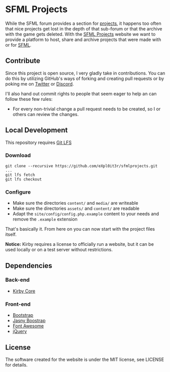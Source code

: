 # SFML Projects

While the SFML forum provides a section for [projects](http://en.sfml-dev.org/forums/index.php?board=10.0),
it happens too often that nice projects get lost in the depth of that sub-forum or
that the archive with the game gets deleted.
With the [SFML Projects](http://www.sfmlprojects.org/) website we want to provide a platform to host,
share and archive projects that were made with or for [SFML](http://www.sfml-dev.org/).

## Contribute

Since this project is open source, I very gladly take in contributions.
You can do this by utilizing GitHub's ways of forking and creating pull requests or by poking me on [Twitter](https://twitter.com/sfmlprojects) or [Discord](https://discord.gg/SVs9GvhzCE).

I'll also hand out commit rights to people that seem eager to help an can follow these few rules:

* For every non-trivial change a pull request needs to be created, so I or others can review the changes.

## Local Development

This repository requires [Git LFS](https://git-lfs.github.com/)

### Download

```
git clone --recursive https://github.com/eXpl0it3r/sfmlprojects.git
...
git lfs fetch
git lfs checkout
```

### Configure

* Make sure the directories `content/` and `media/` are writeable
* Make sure the directories `assets/` and `content/` are readable
* Adapt the `site/config/config.php.example` content to your needs and remove the `.example` extension

That's basically it. From here on you can now start with the project files itself.

**Notice:** Kirby requires a license to officially run a website, but it can be used locally or on a test server without restrictions.

## Dependencies

### Back-end

* [Kirby Core](https://github.com/getkirby/kirby)

### Front-end

* [Bootstrap](http://getbootstrap.com/)
* [Jasny Boostrap](http://jasny.github.io/bootstrap/)
* [Font Awesome](http://fontawesome.io/)
* [jQuery](http://jquery.com/)

## License

The software created for the website is under the MIT license, see LICENSE for details.
